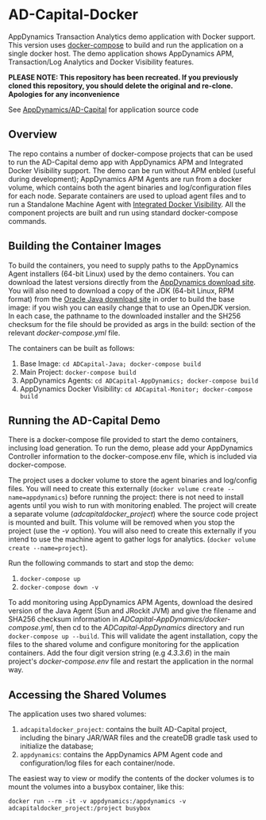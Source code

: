 # AD-Capital-Docker

AppDynamics Transaction Analytics demo application with Docker support. This version uses [docker-compose](https://docs.docker.com/compose/overview/) to build and run the application on a single docker host. The demo application shows AppDynamics APM, Transaction/Log Analytics and Docker Visibility features.

**PLEASE NOTE: This repository has been recreated. If you previously cloned this repository, you should delete the original and re-clone. Apologies for any inconvenience**

See [AppDynamics/AD-Capital](https://github.com/Appdynamics/AD-Capital) for application source code

## Overview

The repo contains a number of docker-compose projects that can be used to run the AD-Capital demo app with AppDynamics APM and Integrated Docker Visibility support.  The demo can be run without APM enbled (useful during development); AppDynamics APM Agents are run from a docker volume, which contains both the agent binaries and log/configuration files for each node. Separate containers are used to upload agent files and to run a Standalone Machine Agent with [Integrated Docker Visibility](https://docs.appdynamics.com/display/PRO43/Integrated+Docker+Visibility).  All the component projects are built and run using standard docker-compose commands.

## Building the Container Images

To build the containers, you need to supply paths to the AppDynamics Agent installers (64-bit Linux) used by the demo containers. You can download the latest versions directly from the [AppDynamics download site](https://download.appdynamics.com).  You will also need to download a copy of the JDK (64-bit Linux, RPM format) from the [Oracle Java download site](http://www.oracle.com/technetwork/java/javase/downloads/index.html) in order to build the base image: if you wish you can easily change that to use an OpenJDK version.  In each case, the pathname to the downloaded installer and the SH256 checksum for the file should be provided as args in the build: section of the relevant *docker-compose.yml* file.

The containers can be built as follows:

1. Base Image: `cd ADCapital-Java; docker-compose build`
2. Main Project: `docker-compose build`
3. AppDynamics Agents: `cd ADCapital-AppDynamics; docker-compose build`
4. AppDynamics Docker Visibility: `cd ADCapital-Monitor; docker-compose build`


## Running the AD-Capital Demo

There is a docker-compose file provided to start the demo containers, inclusing load generation. To run the demo, please add your AppDynamics Controller information to the docker-compose.env file, which is included via docker-compose.  

The project uses a docker volume to store the agent binaries and log/config files.  You will need to create this externally (`docker volume create --name=appdynamics`) before running the project: there is not need to install agents until you wish to run with monitoring enabled.  The project will create a separate volume (*adcapitaldocker_project*) where the source code project is mounted and built.  This volume will be removed when you stop the project (use the *-v* option). You will also need to create this externally if you intend to use the machine agent to gather logs for analytics. (`docker volume create --name=project`).

Run the following commands to start and stop the demo:

1. `docker-compose up`
1. `docker-compose down -v`

To add monitoring using AppDynamics APM Agents, download the desired version of the Java Agent (Sun and JRockit JVM) and give the filename and SHA256 checksum information in *ADCapital-AppDynamics/docker-compose.yml*, then cd to the *ADCapital-AppDynamics* directory and run `docker-compose up --build`.  This will validate the agent installation, copy the files to the shared volume and configure monitoring for the application containers.  Add the four digit version string (e.g *4.3.3.6*) in the main project's *docker-compose.env* file and restart the application in the normal way.

## Accessing the Shared Volumes

The application uses two shared volumes:

1. `adcapitaldocker_project`: contains the built AD-Capital project, including the binary JAR/WAR files and the createDB gradle task used to initialize the database;
1. `appdynamics`: contains the AppDynamics APM Agent code and configuration/log files for each container/node.

The easiest way to view or modify the contents of the docker volumes is to mount the volumes into a busybox container, like this:

`docker run --rm -it -v appdynamics:/appdynamics -v adcapitaldocker_project:/project busybox`

